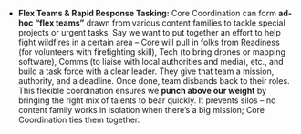 - **Flex Teams & Rapid Response Tasking:** Core Coordination can form **ad-hoc “flex teams”** drawn from various content families to tackle special projects or urgent tasks. Say we want to put together an effort to help fight wildfires in a certain area – Core will pull in folks from Readiness (for volunteers with firefighting skill), Tech (to bring drones or mapping software), Comms (to liaise with local authorities and media), etc., and build a task force with a clear leader. They give that team a mission, authority, and a deadline. Once done, team disbands back to their roles. This flexible coordination ensures we **punch above our weight** by bringing the right mix of talents to bear quickly. It prevents silos – no content family works in isolation when there’s a big mission; Core Coordination ties them together.